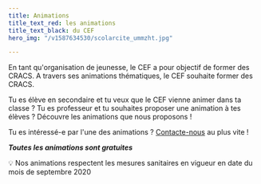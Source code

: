 ```yaml
---
title: Animations
title_text_red: les animations
title_text_black: du CEF
hero_img: "/v1587634530/scolarcite_ummzht.jpg"

---
```

En tant qu'organisation de jeunesse, le CEF a pour objectif de former des CRACS. A travers ses animations thématiques, le CEF souhaite former des CRACS.

Tu es élève en secondaire et tu veux que le CEF vienne animer dans ta classe ? Tu es professeur et tu souhaites proposer une animation à tes élèves ? Découvre les animations que nous proposons !

Tu es intéressé-e par l'une des animations ? [Contacte-nous](/contact) au plus vite !

**_Toutes les animations sont gratuites_**

💡 Nos animations respectent les mesures sanitaires en vigueur en date du mois de septembre 2020